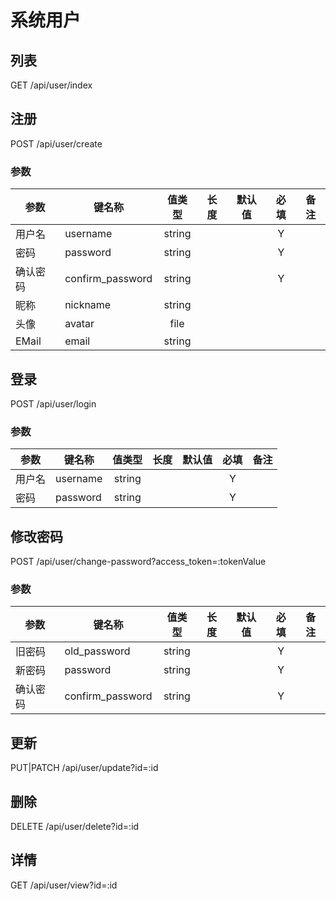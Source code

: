 系统用户
=======

## 列表
GET /api/user/index

## 注册
POST /api/user/create

### <span id="params">参数</span>
| 参数 | 键名称 | 值类型 | 长度 | 默认值 | 必填 | 备注 |
| --- | --- | :---: | :---: | :---: | :---: | --- |
| 用户名 | username | string | | | Y ||
| 密码 | password | string | | | Y ||
| 确认密码 | confirm_password | string | | | Y ||
| 昵称 | nickname | string | | |||
| 头像 | avatar | file | | |||
| EMail | email | string | | | ||

## 登录
POST /api/user/login

### 参数
| 参数 | 键名称 | 值类型 | 长度 | 默认值 | 必填 | 备注 |
| --- | --- | :---: | :---: | :---: | :---: | --- |
| 用户名 | username | string | | | Y ||
| 密码 | password | string | | | Y ||

## 修改密码
POST /api/user/change-password?access_token=:tokenValue

### 参数
| 参数 | 键名称 | 值类型 | 长度 | 默认值 | 必填 | 备注 |
| --- | --- | :---: | :---: | :---: | :---: | --- |
| 旧密码 | old_password | string | | | Y ||
| 新密码 | password | string | | | Y ||
| 确认密码 | confirm_password | string | | | Y ||

## 更新
PUT|PATCH /api/user/update?id=:id

## 删除
DELETE /api/user/delete?id=:id

## 详情
GET /api/user/view?id=:id